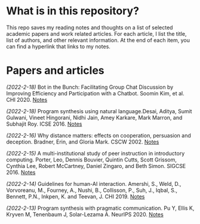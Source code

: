 # What is in this repository?

This repo saves my reading notes and thoughts on a list of selected academic papers and work related articles. For each article, I list the title, list of authors, and other relevant information. At the end of each item, you can find a hyperlink that links to my notes.

<!-- I also add visual tags to each paper. Here are what they meant:

🤖: collaboration -->

# Papers and articles

<em>(2022-2-18)</em> Bot in the Bunch: Facilitating Group Chat Discussion by Improving Efficiency and Participation with a Chatbot. Soomin Kim, et al. CHI 2020. [Notes](notes/kim_chi2020/kim_chi2020.md)

<em>(2022-2-18)</em> Program synthesis using natural language.Desai, Aditya, Sumit Gulwani, Vineet Hingorani, Nidhi Jain, Amey Karkare, Mark Marron, and Subhajit Roy. ICSE 2016. [Notes](notes/desai_icse2016/desai_icse2016.md)

<em>(2022-2-16)</em> Why distance matters: effects on cooperation, persuasion and deception. Bradner, Erin, and Gloria Mark. CSCW 2002. [Notes](notes/bradner_cscw2002/bradner_cscw2002.md)

<em>(2022-2-15)</em> A multi-institutional study of peer instruction in introductory computing. Porter, Leo, Dennis Bouvier, Quintin Cutts, Scott Grissom, Cynthia Lee, Robert McCartney, Daniel Zingaro, and Beth Simon. SIGCSE 2016. [Notes](notes/porter_cse2016/porter_cse2016.md)

<em>(2022-2-14)</em> Guidelines for human-AI interaction. Amershi, S., Weld, D., Vorvoreanu, M., Fourney, A., Nushi, B., Collisson, P., Suh, J., Iqbal, S., Bennett, P.N., Inkpen, K. and Teevan, J. CHI 2019. [Notes](notes/amershi_chi2019/amershi_chi2019.md)

<em>(2022-2-13)</em> Program synthesis with pragmatic communication. Pu Y, Ellis K, Kryven M, Tenenbaum J, Solar-Lezama A. NeurIPS 2020. [Notes](notes/pu_nips2020/pu_nips2020.md)

<!-- <em>(Feb 13th, 2022)</em> Proxy Tasks and Subjective Measures Can Be Misleading in Evaluating Explainable AI Systems. Zana Bucinca*, Phoebe Lin*, Krzysztof Gajos, Elena L. Glassman. IUI 2020. [Notes](notes/bucinca_iui_2020.md) -->
